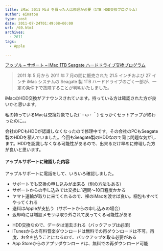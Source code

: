 ```yaml
---
title: iMac 2011 Mid を買った人は修理が必要（1TB HDD交換プログラム）
author: eiKatou
type: post
date: 2011-07-24T01:49:08+00:00
url: /69.html
archives:
  - 2011
tags:
  - Apple

---
```

<div class="section">
  <p>
    <a href="http://www.apple.com/jp/support/imac-harddrive/" target="_blank">アップル &#8211; サポート &#8211; iMac 1TB Seagate ハードドライブ交換プログラム</a>
  </p>
  
  <blockquote>
    <p>
      2011 年 5 月から 2011 年 7 月の間に販売された 21.5 インチおよび 27 インチ iMac システムの Seagate 製 1TB ハードドライブのごく一部が、一定の条件下で故障することが判明いたしました。
    </p>
  </blockquote>
  
  <p>
    iMacのHDD交換がアナウンスされています。持っている方は確認された方が良いかと思います。
  </p>
  
  <p>
    私の持っているMacは交換対象でした(´・ω・｀) せっかくセットアップが終わったのに。。
  </p>
  
  <p>
    会社のPCもHDDが認識しなくなったので修理中です。その会社のPCもSeagate製のHDDを積んでいました。今回もSeagate製のHDDなので同じ問題な気がします。HDDを認識しなくなる可能性があるので、出来るだけ早めに修理した方が良いと思います。
  </p>
  
  <h4>
    アップルサポートに確認した内容
  </h4>
  
  <p>
    アップルサポートに電話をして、いろいろ確認しました。
  </p>
  
  <ul>
    <li>
      サポートでも交換の申し込みが出来る（別の方法もある）
    </li>
    <li>
      サポートからの申し込みでは交換に1週間～10日程度かかる
    </li>
    <li>
      ヤマト運輸が取りに来てくれるので、裸のiMacを渡せば良い。梱包もすべてやってくれる
    </li>
    <li>
      送料はAppleが支払う（サポートからの申し込みの場合）
    </li>
    <li>
      返却時には増設メモリは取り外されて戻ってくる可能性がある
    </li>
  </ul>
  
  <ul>
    <li>
      HDD交換なので、データは消去される（バックアップは必須）
    </li>
    <li>
      iTunesからの有料音楽ダウンロードは無料での再ダウンロードは不可。再度、お金を払うことになるので、バックアップを取る必要がある
    </li>
    <li>
      App Storeからのアプリダウンロードは、無料での再ダウンロード可能
    </li>
  </ul>
</div>
